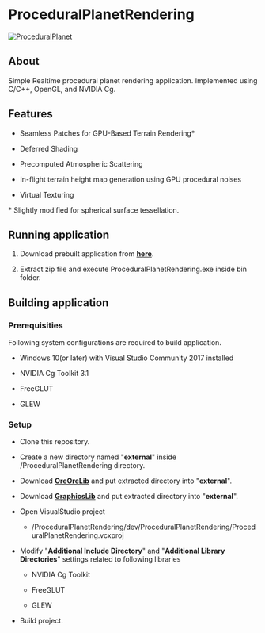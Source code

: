 # ProceduralPlanetRendering

[![ProceduralPlanet](http://img.youtube.com/vi/0bQz5ugtfLY/0.jpg)](http://www.youtube.com/watch?v=0bQz5ugtfLY)

## About

Simple Realtime procedural planet rendering application. 
Implemented using C/C++, OpenGL, and NVIDIA Cg.

## Features

- Seamless Patches for GPU-Based Terrain Rendering* 

- Deferred Shading

- Precomputed Atmospheric Scattering

- In-flight terrain height map generation using GPU procedural noises

- Virtual Texturing

* Slightly modified for spherical surface tessellation.

## Running application

1. Download prebuilt application from [**here**](https://github.com/masatakesato/ProceduralPlanetRendering/releases/download/v0.0.1-alpha/ProceduralPlanetRendering.zip).

2. Extract zip file and execute ProceduralPlanetRendering.exe inside bin folder.

## Building application

### Prerequisities

Following system configurations are required to build application.

- Windows 10(or later) with Visual Studio Community 2017 installed

- NVIDIA Cg Toolkit 3.1

- FreeGLUT

- GLEW

### Setup

- Clone this repository.

- Create a new directory named "**external**" inside /ProceduralPlanetRendering directory.

- Download **[OreOreLib](https://github.com/masatakesato/OreOreLib/releases/download/2022q1/oreore.zip)** and put extracted directory into "**external**".

- Download **[GraphicsLib](https://github.com/masatakesato/GraphicsLib/releases/download/2022q1/graphics.zip)** and put extracted directory into "**external**".

- Open VisualStudio project
  
  - /ProceduralPlanetRendering/dev/ProceduralPlanetRendering/ProceduralPlanetRendering.vcxproj

- Modify "**Additional Include Directory**" and "**Additional Library Directories**" settings related to following libraries
  
  - NVIDIA Cg Toolkit
  
  - FreeGLUT
  
  - GLEW

- Build project.
